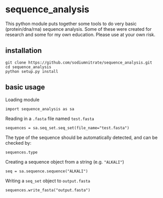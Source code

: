 # sequence_analysis

This python module puts together some tools to do very basic (protein/dna/rna) sequence analysis. Some of these were created for research and some for my own education. Please use at your own risk. 

## installation

    git clone https://github.com/sodiumnitrate/sequence_analysis.git
    cd sequence_analysis
    python setup.py install

## basic usage

Loading module

    import sequence_analysis as sa

Reading in a `.fasta` file named `test.fasta`

    sequences = sa.seq_set.seq_set(file_name="test.fasta")

The type of the sequence should be automatically detected, and can be checked by:

    sequences.type

Creating a sequence object from a string (e.g. `"ALKALI"`)

    seq = sa.sequence.sequence("ALKALI")

Writing a `seq_set` object to `output.fasta`

    sequences.write_fasta("output.fasta")